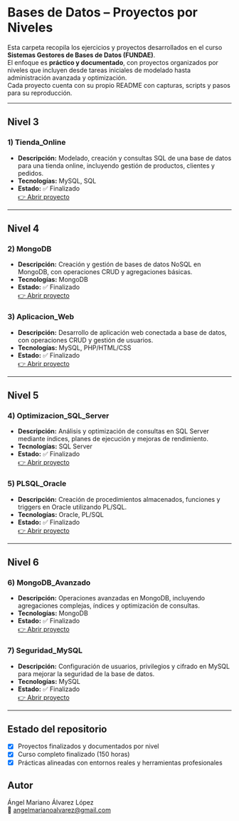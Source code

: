 # Bases de Datos – Proyectos por Niveles

Esta carpeta recopila los ejercicios y proyectos desarrollados en el curso **Sistemas Gestores de Bases de Datos (FUNDAE)**.  
El enfoque es **práctico y documentado**, con proyectos organizados por niveles que incluyen desde tareas iniciales de modelado hasta administración avanzada y optimización.  
Cada proyecto cuenta con su propio README con capturas, scripts y pasos para su reproducción.

---

## Nivel 3

### 1) Tienda_Online
- **Descripción:** Modelado, creación y consultas SQL de una base de datos para una tienda online, incluyendo gestión de productos, clientes y pedidos.
- **Tecnologías:** MySQL, SQL
- **Estado:** ✅ Finalizado  
[👉 Abrir proyecto](./Tienda_Online)

---

## Nivel 4

### 2) MongoDB
- **Descripción:** Creación y gestión de bases de datos NoSQL en MongoDB, con operaciones CRUD y agregaciones básicas.
- **Tecnologías:** MongoDB
- **Estado:** ✅ Finalizado  
[👉 Abrir proyecto](./MongoDB)

### 3) Aplicacion_Web
- **Descripción:** Desarrollo de aplicación web conectada a base de datos, con operaciones CRUD y gestión de usuarios.
- **Tecnologías:** MySQL, PHP/HTML/CSS
- **Estado:** ✅ Finalizado  
[👉 Abrir proyecto](./Aplicacion_Web)

---

## Nivel 5

### 4) Optimizacion_SQL_Server
- **Descripción:** Análisis y optimización de consultas en SQL Server mediante índices, planes de ejecución y mejoras de rendimiento.
- **Tecnologías:** SQL Server
- **Estado:** ✅ Finalizado  
[👉 Abrir proyecto](./Optimizacion_SQL_Server)

### 5) PLSQL_Oracle
- **Descripción:** Creación de procedimientos almacenados, funciones y triggers en Oracle utilizando PL/SQL.
- **Tecnologías:** Oracle, PL/SQL
- **Estado:** ✅ Finalizado  
[👉 Abrir proyecto](./PLSQL_Oracle)

---

## Nivel 6

### 6) MongoDB_Avanzado
- **Descripción:** Operaciones avanzadas en MongoDB, incluyendo agregaciones complejas, índices y optimización de consultas.
- **Tecnologías:** MongoDB
- **Estado:** ✅ Finalizado  
[👉 Abrir proyecto](./MongoDB_Avanzado)

### 7) Seguridad_MySQL
- **Descripción:** Configuración de usuarios, privilegios y cifrado en MySQL para mejorar la seguridad de la base de datos.
- **Tecnologías:** MySQL
- **Estado:** ✅ Finalizado  
[👉 Abrir proyecto](./Seguridad_MySQL)

---

## Estado del repositorio
- [x] Proyectos finalizados y documentados por nivel
- [x] Curso completo finalizado (150 horas)
- [x] Prácticas alineadas con entornos reales y herramientas profesionales

## Autor
Ángel Mariano Álvarez López  
📧 angelmarianoalvarez@gmail.com
